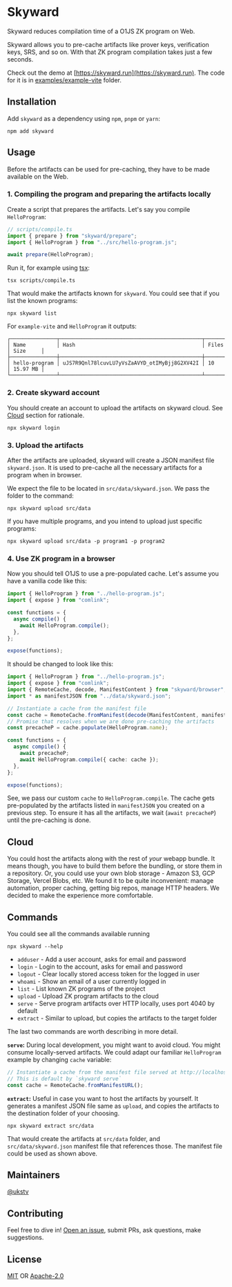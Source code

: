 # Skyward

Skyward reduces compilation time of a O1JS ZK program on Web.

Skyward allows you to pre-cache artifacts like prover keys, verification keys, SRS, and so on.
With that ZK program compilation takes just a few seconds.

Check out the demo at [https://skyward.run](https://skyward.run). The code for it is in [examples/example-vite](https://github.com/ukstv/skyward/tree/main/examples/example-vite) folder.

## Installation

Add `skyward` as a dependency using `npm`, `pnpm` or `yarn`:

```shell
npm add skyward
```

## Usage

Before the artifacts can be used for pre-caching, they have to be made available on the Web.

### 1. Compiling the program and preparing the artifacts locally

Create a script that prepares the artifacts. Let's say you compile `HelloProgram`:

```typescript
// scripts/compile.ts
import { prepare } from "skyward/prepare";
import { HelloProgram } from "../src/hello-program.js";

await prepare(HelloProgram);
```

Run it, for example using [tsx](https://www.npmjs.com/package/tsx):

```shell
tsx scripts/compile.ts
```

That would make the artifacts known for `skyward`. You could see that if you list the known programs:

```shell
npx skyward list
```

For `example-vite` and `HelloProgram` it outputs:

```shell
┌───────────────┬──────────────────────────────────────────────┬───────┬──────────┐
│ Name          │ Hash                                         │ Files │ Size     │
├───────────────┼──────────────────────────────────────────────┼───────┼──────────┤
│ hello-program │ uJS7R9Qnl78lcuvLU7yVsZaAVYD_otIMyBjj8G2XV42I │ 10    │ 15.97 MB │
└───────────────┴──────────────────────────────────────────────┴───────┴──────────┘
```

### 2. Create skyward account

You should create an account to upload the artifacts on skyward cloud. See [Cloud](#cloud) section for rationale.

```shell
npx skyward login
```

### 3. Upload the artifacts

After the artifacts are uploaded, skyward will create a JSON manifest file `skyward.json`.
It is used to pre-cache all the necessary artifacts for a program when in browser.

We expect the file to be located in `src/data/skyward.json`. We pass the folder to the command:

```shell
npx skyward upload src/data
```

If you have multiple programs, and you intend to upload just specific programs:

```shell
npx skyward upload src/data -p program1 -p program2
```

### 4. Use ZK program in a browser

Now you should tell O1JS to use a pre-populated cache. Let's assume you have a vanilla code like this:

```typescript
import { HelloProgram } from "../hello-program.js";
import { expose } from "comlink";

const functions = {
  async compile() {
    await HelloProgram.compile();
  },
};

expose(functions);
```

It should be changed to look like this:

```typescript
import { HelloProgram } from "../hello-program.js";
import { expose } from "comlink";
import { RemoteCache, decode, ManifestContent } from "skyward/browser";
import * as manifestJSON from "../data/skyward.json";

// Instantiate a cache from the manifest file
const cache = RemoteCache.fromManifest(decode(ManifestContent, manifestJSON));
// Promise that resolves when we are done pre-caching the artifacts
const precacheP = cache.populate(HelloProgram.name);

const functions = {
  async compile() {
    await precacheP;
    await HelloProgram.compile({ cache: cache });
  },
};

expose(functions);
```

See, we pass our custom `cache` to `HelloProgram.compile`.
The cache gets pre-populated by the artifacts listed in `manifestJSON` you created on a previous step.
To ensure it has all the artifacts, we wait (`await precacheP`) until the pre-caching is done.

## Cloud

You could host the artifacts along with the rest of _your_ webapp bundle.
It means though, you have to build them before the bundling, or store them in a repository. Or, you could use your own blob storage - Amazon S3, GCP Storage, Vercel Blobs, etc.
We found it to be quite inconvenient: manage automation, proper caching, getting big repos, manage HTTP headers.
We decided to make the experience more comfortable.

## Commands

You could see all the commands available running

```shell
npx skyward --help
```

- `adduser` - Add a user account, asks for email and password
- `login` - Login to the account, asks for email and password
- `logout` - Clear locally stored access token for the logged in user
- `whoami` - Show an email of a user currently logged in
- `list` - List known ZK programs of the project
- `upload` - Upload ZK program artifacts to the cloud
- `serve` - Serve program artifacts over HTTP locally, uses port 4040 by default
- `extract` - Similar to upload, but copies the artifacts to the target folder

The last two commands are worth describing in more detail.

**`serve`:** During local development, you might want to avoid cloud. You might consume locally-served artifacts.
We could adapt our familiar `HelloProgram` example by changing `cache` variable:

```typescript
// Instantiate a cache from the manifest file served at http://localhost:4040/skyward.json
// This is default by `skyward serve`
const cache = RemoteCache.fromManifestURL();
```

**`extract`:** Useful in case you want to host the artifacts by yourself. It generates a manifest JSON file same as `upload`,
and copies the artifacts to the destination folder of your choosing.

```shell
npx skyward extract src/data
```

That would create the artifacts at `src/data` folder, and `src/data/skyward.json` manifest file that references those.
The manifest file could be used as shown above.

## Maintainers

[@ukstv](https://github.com/ukstv)

## Contributing

Feel free to dive in! [Open an issue](https://github.com/ukstv/skyward/issues/new), submit PRs, ask questions, make suggestions.

## License

[MIT](https://opensource.org/license/MIT) OR [Apache-2.0](https://opensource.org/license/apache-2-0)
